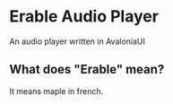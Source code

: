 # Erable Audio Player
An audio player written in AvaloniaUI

## What does "Erable" mean?
It means maple in french.